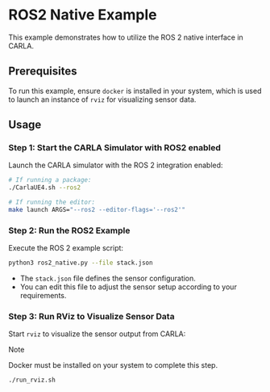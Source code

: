 # ROS2 Native Example

This example demonstrates how to utilize the ROS 2 native interface in CARLA.

## Prerequisites

To run this example, ensure `docker` is installed in your system, which is used to launch an instance of `rviz` for visualizing sensor data.


## Usage

### Step 1: Start the CARLA Simulator with ROS2 enabled
Launch the CARLA simulator with the ROS 2 integration enabled:

```bash
# If running a package:
./CarlaUE4.sh --ros2

# If running the editor:
make launch ARGS="--ros2 --editor-flags='--ros2'"
```

### Step 2: Run the ROS2 Example

Execute the ROS 2 example script:

```bash
python3 ros2_native.py --file stack.json
```

* The `stack.json` file defines the sensor configuration.
* You can edit this file to adjust the sensor setup according to your requirements.


### Step 3: Run RViz to Visualize Sensor Data

Start `rviz` to visualize the sensor output from CARLA:

> [!NOTE]
Docker must be installed on your system to complete this step.

```bash
./run_rviz.sh
```
